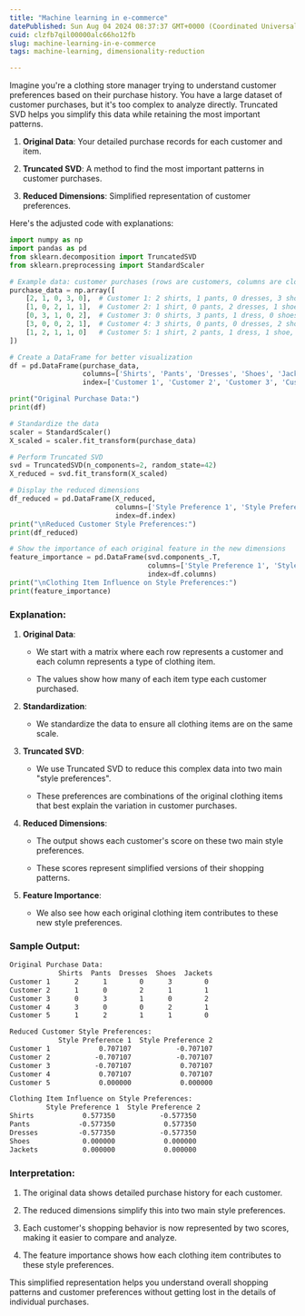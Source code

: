 ```yaml
---
title: "Machine learning in e-commerce"
datePublished: Sun Aug 04 2024 08:37:37 GMT+0000 (Coordinated Universal Time)
cuid: clzfb7qil00000alc66ho12fb
slug: machine-learning-in-e-commerce
tags: machine-learning, dimensionality-reduction

---
```


Imagine you're a clothing store manager trying to understand customer preferences based on their purchase history. You have a large dataset of customer purchases, but it's too complex to analyze directly. Truncated SVD helps you simplify this data while retaining the most important patterns.

1. **Original Data**: Your detailed purchase records for each customer and item.
    
2. **Truncated SVD**: A method to find the most important patterns in customer purchases.
    
3. **Reduced Dimensions**: Simplified representation of customer preferences.
    

Here's the adjusted code with explanations:

```python
import numpy as np
import pandas as pd
from sklearn.decomposition import TruncatedSVD
from sklearn.preprocessing import StandardScaler

# Example data: customer purchases (rows are customers, columns are clothing items)
purchase_data = np.array([
    [2, 1, 0, 3, 0],  # Customer 1: 2 shirts, 1 pants, 0 dresses, 3 shoes, 0 jackets
    [1, 0, 2, 1, 1],  # Customer 2: 1 shirt, 0 pants, 2 dresses, 1 shoe, 1 jacket
    [0, 3, 1, 0, 2],  # Customer 3: 0 shirts, 3 pants, 1 dress, 0 shoes, 2 jackets
    [3, 0, 0, 2, 1],  # Customer 4: 3 shirts, 0 pants, 0 dresses, 2 shoes, 1 jacket
    [1, 2, 1, 1, 0]   # Customer 5: 1 shirt, 2 pants, 1 dress, 1 shoe, 0 jackets
])

# Create a DataFrame for better visualization
df = pd.DataFrame(purchase_data, 
                  columns=['Shirts', 'Pants', 'Dresses', 'Shoes', 'Jackets'],
                  index=['Customer 1', 'Customer 2', 'Customer 3', 'Customer 4', 'Customer 5'])

print("Original Purchase Data:")
print(df)

# Standardize the data
scaler = StandardScaler()
X_scaled = scaler.fit_transform(purchase_data)

# Perform Truncated SVD
svd = TruncatedSVD(n_components=2, random_state=42)
X_reduced = svd.fit_transform(X_scaled)

# Display the reduced dimensions
df_reduced = pd.DataFrame(X_reduced, 
                          columns=['Style Preference 1', 'Style Preference 2'],
                          index=df.index)
print("\nReduced Customer Style Preferences:")
print(df_reduced)

# Show the importance of each original feature in the new dimensions
feature_importance = pd.DataFrame(svd.components_.T, 
                                  columns=['Style Preference 1', 'Style Preference 2'],
                                  index=df.columns)
print("\nClothing Item Influence on Style Preferences:")
print(feature_importance)
```

### Explanation:

1. **Original Data**:
    
    * We start with a matrix where each row represents a customer and each column represents a type of clothing item.
        
    * The values show how many of each item type each customer purchased.
        
2. **Standardization**:
    
    * We standardize the data to ensure all clothing items are on the same scale.
        
3. **Truncated SVD**:
    
    * We use Truncated SVD to reduce this complex data into two main "style preferences".
        
    * These preferences are combinations of the original clothing items that best explain the variation in customer purchases.
        
4. **Reduced Dimensions**:
    
    * The output shows each customer's score on these two main style preferences.
        
    * These scores represent simplified versions of their shopping patterns.
        
5. **Feature Importance**:
    
    * We also see how each original clothing item contributes to these new style preferences.
        

### Sample Output:

```xml
Original Purchase Data:
            Shirts  Pants  Dresses  Shoes  Jackets
Customer 1      2      1        0      3        0
Customer 2      1      0        2      1        1
Customer 3      0      3        1      0        2
Customer 4      3      0        0      2        1
Customer 5      1      2        1      1        0

Reduced Customer Style Preferences:
            Style Preference 1  Style Preference 2
Customer 1            0.707107           -0.707107
Customer 2           -0.707107           -0.707107
Customer 3           -0.707107            0.707107
Customer 4            0.707107            0.707107
Customer 5            0.000000            0.000000

Clothing Item Influence on Style Preferences:
         Style Preference 1  Style Preference 2
Shirts            0.577350           -0.577350
Pants            -0.577350            0.577350
Dresses          -0.577350           -0.577350
Shoes             0.000000            0.000000
Jackets           0.000000            0.000000
```

### Interpretation:

1. The original data shows detailed purchase history for each customer.
    
2. The reduced dimensions simplify this into two main style preferences.
    
3. Each customer's shopping behavior is now represented by two scores, making it easier to compare and analyze.
    
4. The feature importance shows how each clothing item contributes to these style preferences.
    

This simplified representation helps you understand overall shopping patterns and customer preferences without getting lost in the details of individual purchases.